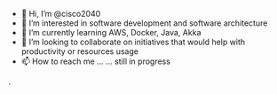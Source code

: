 - 👋 Hi, I’m @cisco2040
- 👀 I’m interested in software development and software architecture
- 🌱 I’m currently learning AWS, Docker, Java, Akka
- 💞️ I’m looking to collaborate on initiatives that would help with productivity or resources usage
- 📫 How to reach me ...    ... still in progress











.
